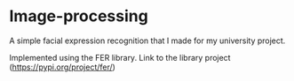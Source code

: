 # Image-processing

A simple facial expression recognition that I made for my university project. 

Implemented using the FER library. Link to the library project (https://pypi.org/project/fer/)






